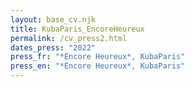 ```yaml
---
layout: base_cv.njk
title: KubaParis_EncoreHeureux
permalink: /cv_press2.html
dates_press: "2022"
press_fr: "*Encore Heureux*, KubaParis"
press_en: "*Encore Heureux*, KubaParis"
---
```

